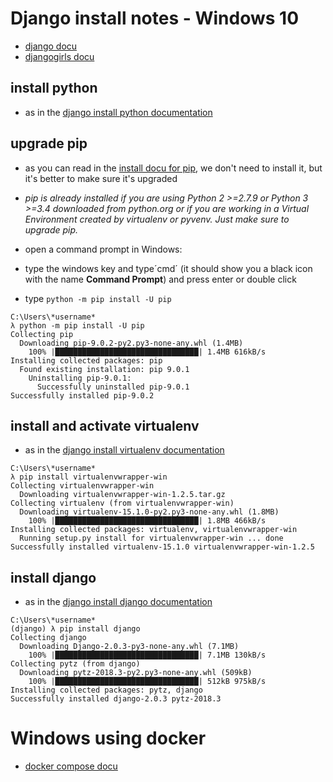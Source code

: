 # Django install notes - Windows 10


* [django docu](https://docs.djangoproject.com/en/2.0/howto/windows/)
* [djangogirls docu](https://tutorial.djangogirls.org/en/installation/)

## install python

* as in the [django install python documentation](https://docs.djangoproject.com/en/2.0/howto/windows/#install-python)

## upgrade pip

* as you can read in the [install docu for pip](https://pip.pypa.io/en/latest/installing/), we don't need to install it, but it's better to make sure it's upgraded
 * *pip is already installed if you are using Python 2 >=2.7.9 or Python 3 >=3.4 downloaded from python.org or if you are working in a Virtual Environment created by virtualenv or pyvenv. Just make sure to upgrade pip.*

* open a command prompt in Windows:
 * type the windows key and type´cmd´ (it should show you a black icon with the name **Command Prompt**) and press enter or double click
* type `python -m pip install -U pip`

~~~
C:\Users\*username*
λ python -m pip install -U pip
Collecting pip
  Downloading pip-9.0.2-py2.py3-none-any.whl (1.4MB)
    100% |████████████████████████████████| 1.4MB 616kB/s
Installing collected packages: pip
  Found existing installation: pip 9.0.1
    Uninstalling pip-9.0.1:
      Successfully uninstalled pip-9.0.1
Successfully installed pip-9.0.2
~~~

## install and activate virtualenv

* as in the [django install virtualenv documentation](https://docs.djangoproject.com/en/2.0/howto/windows/#install-virtualenv-and-virtualenvwrapper)

~~~
C:\Users\*username*
λ pip install virtualenvwrapper-win
Collecting virtualenvwrapper-win
  Downloading virtualenvwrapper-win-1.2.5.tar.gz
Collecting virtualenv (from virtualenvwrapper-win)
  Downloading virtualenv-15.1.0-py2.py3-none-any.whl (1.8MB)
    100% |████████████████████████████████| 1.8MB 466kB/s
Installing collected packages: virtualenv, virtualenvwrapper-win
  Running setup.py install for virtualenvwrapper-win ... done
Successfully installed virtualenv-15.1.0 virtualenvwrapper-win-1.2.5
~~~

## install django

* as in the [django install django documentation](https://docs.djangoproject.com/en/2.0/howto/windows/#install-django)
~~~
C:\Users\*username*
(django) λ pip install django
Collecting django
  Downloading Django-2.0.3-py3-none-any.whl (7.1MB)
    100% |████████████████████████████████| 7.1MB 130kB/s
Collecting pytz (from django)
  Downloading pytz-2018.3-py2.py3-none-any.whl (509kB)
    100% |████████████████████████████████| 512kB 975kB/s
Installing collected packages: pytz, django
Successfully installed django-2.0.3 pytz-2018.3
~~~


# Windows using docker

* [docker compose docu](https://docs.docker.com/compose/django/)

